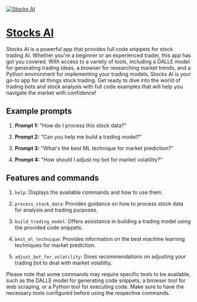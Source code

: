 [![Stocks AI](https://files.oaiusercontent.com/file-uoHHWxIpKrceAfrHANYN9Zfa?se=2123-10-16T19%3A31%3A55Z&sp=r&sv=2021-08-06&sr=b&rscc=max-age%3D31536000%2C%20immutable&rscd=attachment%3B%20filename%3D1a49fb0f-442a-4d98-815d-09c263d2dc24.png&sig=FdjMlTNH7VDusFNrgkdevIMhy2KdR/F/vb4V3qPvM7o%3D)](https://chat.openai.com/g/g-iMWCFq13Z-stocks-ai)

# [Stocks AI](https://chat.openai.com/g/g-iMWCFq13Z-stocks-ai)

Stocks AI is a powerful app that provides full code snippets for stock trading AI. Whether you're a beginner or an experienced trader, this app has got you covered. With access to a variety of tools, including a DALLE model for generating trading ideas, a browser for researching market trends, and a Python environment for implementing your trading models, Stocks AI is your go-to app for all things stock trading. Get ready to dive into the world of trading bots and stock analysis with full code examples that will help you navigate the market with confidence!

## Example prompts

1. **Prompt 1:** "How do I process this stock data?"

2. **Prompt 2:** "Can you help me build a trading model?"

3. **Prompt 3:** "What's the best ML technique for market prediction?"

4. **Prompt 4:** "How should I adjust my bot for market volatility?"

## Features and commands

1. `help`: Displays the available commands and how to use them.

2. `process_stock_data`: Provides guidance on how to process stock data for analysis and trading purposes.

3. `build_trading_model`: Offers assistance in building a trading model using the provided code snippets.

4. `best_ml_technique`: Provides information on the best machine learning techniques for market prediction.

5. `adjust_bot_for_volatility`: Gives recommendations on adjusting your trading bot to deal with market volatility.

Please note that some commands may require specific tools to be available, such as the DALLE model for generating code snippets, a browser tool for web scraping, or a Python tool for executing code. Make sure to have the necessary tools configured before using the respective commands.